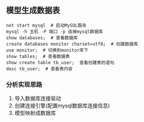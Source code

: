 ## 模型生成数据表

```shell
net start mysql  # 启动MySQL服务
mysql -h 主机 -P 端口 -p 连接mysql数据库
show databases;  # 查看数据库
create databases monitor charset=utf8;  # 创建数据库
use monitor;  # 切换到monitor库下
show tables;  # 查看数据表
show create table tb_user;  查看创建表的语句
desc tb_user;  # 查看表内容
```

### 分析实现思路 
1. 导入数据库连接驱动
2. 创建连接引擎(配置mysql数据库连接信息)
3. 模型映射成数据库